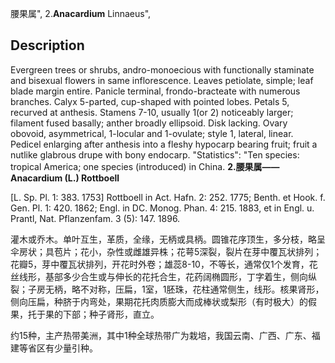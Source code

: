 腰果属",
2.**Anacardium** Linnaeus",

## Description
Evergreen trees or shrubs, andro-monoecious with functionally staminate and bisexual flowers in same inflorescence. Leaves petiolate, simple; leaf blade margin entire. Panicle terminal, frondo-bracteate with numerous branches. Calyx 5-parted, cup-shaped with pointed lobes. Petals 5, recurved at anthesis. Stamens 7-10, usually 1(or 2) noticeably larger; filament fused basally; anther broadly ellipsoid. Disk lacking. Ovary obovoid, asymmetrical, 1-locular and 1-ovulate; style 1, lateral, linear. Pedicel enlarging after anthesis into a fleshy hypocarp bearing fruit; fruit a nutlike glabrous drupe with bony endocarp.
  "Statistics": "Ten species: tropical America; one species (introduced) in China.
**2.腰果属——Anacardium (L.) Rottboell**

[L. Sp. Pl. 1: 383. 1753] Rottboell in Act. Hafn. 2: 252. 1775; Benth. et Hook. f. Gen. Pl. 1: 420. 1862; Engl. in DC. Monog. Phan. 4: 215. 1883, et in Engl. u. Prantl, Nat. Pflanzenfam. 3 (5): 147. 1896.

灌木或乔木。单叶互生，革质，全缘，无柄或具柄。圆锥花序顶生，多分枝，略呈伞房状；具苞片；花小，杂性或雌雄异株；花萼5深裂，裂片在芽中覆瓦状排列；花瓣5，芽中覆瓦状排列，开花时外卷；雄蕊8-10，不等长，通常仅1个发育，花丝线形，基部多少合生或与伸长的花托合生，花药阔椭圆形，丁字着生，侧向纵裂；子房无柄，略不对称，压扁，1室，1胚珠，花柱通常侧生，线形。核果肾形，侧向压扁，种脐于内弯处，果期花托肉质膨大而成棒状或梨形（有时极大）的假果，托于果的下部；种子肾形，直立。

约15种，主产热带美洲，其中1种全球热带广为栽培，我国云南、广西、广东、福建等省区有少量引种。
